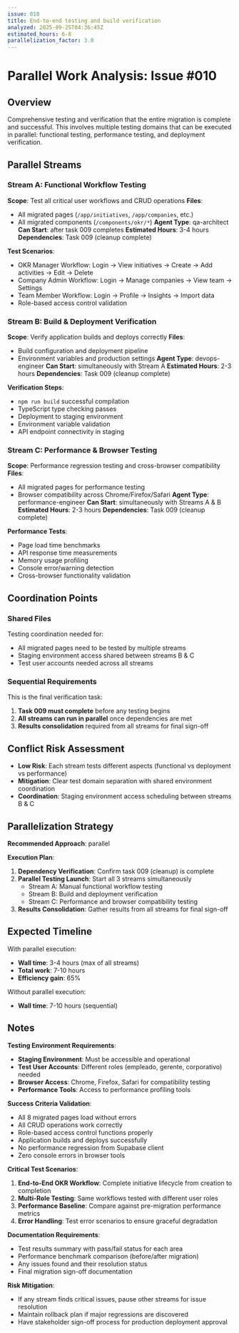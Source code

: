 ```yaml
---
issue: 010
title: End-to-end testing and build verification
analyzed: 2025-09-25T04:36:45Z
estimated_hours: 6-8
parallelization_factor: 3.0
---
```


# Parallel Work Analysis: Issue #010

## Overview
Comprehensive testing and verification that the entire migration is complete and successful. This involves multiple testing domains that can be executed in parallel: functional testing, performance testing, and deployment verification.

## Parallel Streams

### Stream A: Functional Workflow Testing
**Scope**: Test all critical user workflows and CRUD operations
**Files**:
- All migrated pages (`/app/initiatives`, `/app/companies`, etc.)
- All migrated components (`/components/okr/*`)
**Agent Type**: qa-architect
**Can Start**: after task 009 completes
**Estimated Hours**: 3-4 hours
**Dependencies**: Task 009 (cleanup complete)

**Test Scenarios**:
- OKR Manager Workflow: Login → View initiatives → Create → Add activities → Edit → Delete  
- Company Admin Workflow: Login → Manage companies → View team → Settings
- Team Member Workflow: Login → Profile → Insights → Import data
- Role-based access control validation

### Stream B: Build & Deployment Verification
**Scope**: Verify application builds and deploys correctly
**Files**:
- Build configuration and deployment pipeline
- Environment variables and production settings
**Agent Type**: devops-engineer
**Can Start**: simultaneously with Stream A
**Estimated Hours**: 2-3 hours
**Dependencies**: Task 009 (cleanup complete)

**Verification Steps**:
- `npm run build` successful compilation
- TypeScript type checking passes
- Deployment to staging environment
- Environment variable validation
- API endpoint connectivity in staging

### Stream C: Performance & Browser Testing
**Scope**: Performance regression testing and cross-browser compatibility
**Files**:
- All migrated pages for performance testing
- Browser compatibility across Chrome/Firefox/Safari
**Agent Type**: performance-engineer
**Can Start**: simultaneously with Streams A & B
**Estimated Hours**: 2-3 hours
**Dependencies**: Task 009 (cleanup complete)

**Performance Tests**:
- Page load time benchmarks
- API response time measurements
- Memory usage profiling
- Console error/warning detection
- Cross-browser functionality validation

## Coordination Points

### Shared Files
Testing coordination needed for:
- All migrated pages need to be tested by multiple streams
- Staging environment access shared between streams B & C
- Test user accounts needed across all streams

### Sequential Requirements
This is the final verification task:
1. **Task 009 must complete** before any testing begins
2. **All streams can run in parallel** once dependencies are met
3. **Results consolidation** required from all streams for final sign-off

## Conflict Risk Assessment
- **Low Risk**: Each stream tests different aspects (functional vs deployment vs performance)
- **Mitigation**: Clear test domain separation with shared environment coordination
- **Coordination**: Staging environment access scheduling between streams B & C

## Parallelization Strategy

**Recommended Approach**: parallel

**Execution Plan**:
1. **Dependency Verification**: Confirm task 009 (cleanup) is complete
2. **Parallel Testing Launch**: Start all 3 streams simultaneously
   - Stream A: Manual functional workflow testing
   - Stream B: Build and deployment verification  
   - Stream C: Performance and browser compatibility testing
3. **Results Consolidation**: Gather results from all streams for final sign-off

## Expected Timeline

With parallel execution:
- **Wall time**: 3-4 hours (max of all streams)
- **Total work**: 7-10 hours
- **Efficiency gain**: 65%

Without parallel execution:
- **Wall time**: 7-10 hours (sequential)

## Notes

**Testing Environment Requirements**:
- **Staging Environment**: Must be accessible and operational
- **Test User Accounts**: Different roles (empleado, gerente, corporativo) needed
- **Browser Access**: Chrome, Firefox, Safari for compatibility testing
- **Performance Tools**: Access to performance profiling tools

**Success Criteria Validation**:
- All 8 migrated pages load without errors
- All CRUD operations work correctly
- Role-based access control functions properly
- Application builds and deploys successfully
- No performance regression from Supabase client
- Zero console errors in browser tools

**Critical Test Scenarios**:
1. **End-to-End OKR Workflow**: Complete initiative lifecycle from creation to completion
2. **Multi-Role Testing**: Same workflows tested with different user roles
3. **Performance Baseline**: Compare against pre-migration performance metrics
4. **Error Handling**: Test error scenarios to ensure graceful degradation

**Documentation Requirements**:
- Test results summary with pass/fail status for each area
- Performance benchmark comparison (before/after migration)
- Any issues found and their resolution status
- Final migration sign-off documentation

**Risk Mitigation**:
- If any stream finds critical issues, pause other streams for issue resolution
- Maintain rollback plan if major regressions are discovered
- Have stakeholder sign-off process for production deployment approval